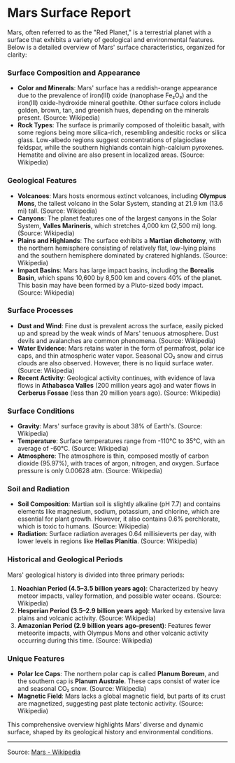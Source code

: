 # Mars Surface Report

Mars, often referred to as the "Red Planet," is a terrestrial planet with a surface that exhibits a variety of geological and environmental features. Below is a detailed overview of Mars' surface characteristics, organized for clarity:

### **Surface Composition and Appearance**
- **Color and Minerals**: Mars' surface has a reddish-orange appearance due to the prevalence of iron(III) oxide (nanophase Fe₂O₃) and the iron(III) oxide-hydroxide mineral goethite. Other surface colors include golden, brown, tan, and greenish hues, depending on the minerals present. (Source: Wikipedia)
- **Rock Types**: The surface is primarily composed of tholeiitic basalt, with some regions being more silica-rich, resembling andesitic rocks or silica glass. Low-albedo regions suggest concentrations of plagioclase feldspar, while the southern highlands contain high-calcium pyroxenes. Hematite and olivine are also present in localized areas. (Source: Wikipedia)

### **Geological Features**
- **Volcanoes**: Mars hosts enormous extinct volcanoes, including **Olympus Mons**, the tallest volcano in the Solar System, standing at 21.9 km (13.6 mi) tall. (Source: Wikipedia)
- **Canyons**: The planet features one of the largest canyons in the Solar System, **Valles Marineris**, which stretches 4,000 km (2,500 mi) long. (Source: Wikipedia)
- **Plains and Highlands**: The surface exhibits a **Martian dichotomy**, with the northern hemisphere consisting of relatively flat, low-lying plains and the southern hemisphere dominated by cratered highlands. (Source: Wikipedia)
- **Impact Basins**: Mars has large impact basins, including the **Borealis Basin**, which spans 10,600 by 8,500 km and covers 40% of the planet. This basin may have been formed by a Pluto-sized body impact. (Source: Wikipedia)

### **Surface Processes**
- **Dust and Wind**: Fine dust is prevalent across the surface, easily picked up and spread by the weak winds of Mars' tenuous atmosphere. Dust devils and avalanches are common phenomena. (Source: Wikipedia)
- **Water Evidence**: Mars retains water in the form of permafrost, polar ice caps, and thin atmospheric water vapor. Seasonal CO₂ snow and cirrus clouds are also observed. However, there is no liquid surface water. (Source: Wikipedia)
- **Recent Activity**: Geological activity continues, with evidence of lava flows in **Athabasca Valles** (200 million years ago) and water flows in **Cerberus Fossae** (less than 20 million years ago). (Source: Wikipedia)

### **Surface Conditions**
- **Gravity**: Mars' surface gravity is about 38% of Earth's. (Source: Wikipedia)
- **Temperature**: Surface temperatures range from -110°C to 35°C, with an average of -60°C. (Source: Wikipedia)
- **Atmosphere**: The atmosphere is thin, composed mostly of carbon dioxide (95.97%), with traces of argon, nitrogen, and oxygen. Surface pressure is only 0.00628 atm. (Source: Wikipedia)

### **Soil and Radiation**
- **Soil Composition**: Martian soil is slightly alkaline (pH 7.7) and contains elements like magnesium, sodium, potassium, and chlorine, which are essential for plant growth. However, it also contains 0.6% perchlorate, which is toxic to humans. (Source: Wikipedia)
- **Radiation**: Surface radiation averages 0.64 millisieverts per day, with lower levels in regions like **Hellas Planitia**. (Source: Wikipedia)

### **Historical and Geological Periods**
Mars' geological history is divided into three primary periods:
1. **Noachian Period (4.5–3.5 billion years ago)**: Characterized by heavy meteor impacts, valley formation, and possible water oceans. (Source: Wikipedia)
2. **Hesperian Period (3.5–2.9 billion years ago)**: Marked by extensive lava plains and volcanic activity. (Source: Wikipedia)
3. **Amazonian Period (2.9 billion years ago–present)**: Features fewer meteorite impacts, with Olympus Mons and other volcanic activity occurring during this time. (Source: Wikipedia)

### **Unique Features**
- **Polar Ice Caps**: The northern polar cap is called **Planum Boreum**, and the southern cap is **Planum Australe**. These caps consist of water ice and seasonal CO₂ snow. (Source: Wikipedia)
- **Magnetic Field**: Mars lacks a global magnetic field, but parts of its crust are magnetized, suggesting past plate tectonic activity. (Source: Wikipedia)

This comprehensive overview highlights Mars' diverse and dynamic surface, shaped by its geological history and environmental conditions.

---

Source: [Mars - Wikipedia](https://en.wikipedia.org/wiki/Mars)